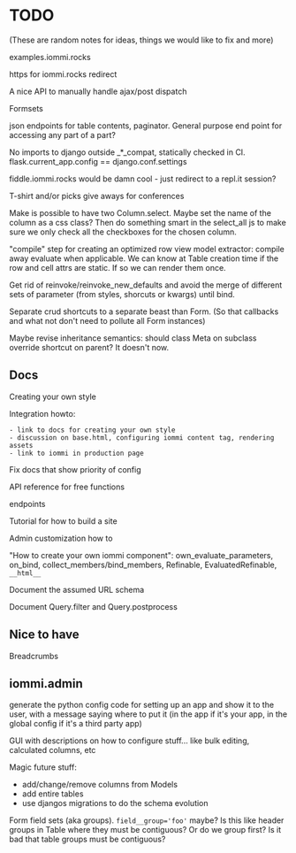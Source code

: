 # TODO

(These are random notes for ideas, things we would like to fix and more)

examples.iommi.rocks

https for iommi.rocks redirect

A nice API to manually handle ajax/post dispatch

Formsets

json endpoints for table contents, paginator. General purpose end point for accessing any part of a part?

No imports to django outside _*_compat, statically checked in CI. flask.current_app.config == django.conf.settings

fiddle.iommi.rocks would be damn cool - just redirect to a repl.it session?

T-shirt and/or picks give aways for conferences

Make is possible to have two Column.select. Maybe set the name of the column as a css class? Then do something smart in the select_all js to make sure we only check all the checkboxes for the chosen column.

"compile" step for creating an optimized row view model extractor: compile away evaluate when applicable. We can know at Table creation time if the row and cell attrs are static. If so we can render them once. 

Get rid of reinvoke/reinvoke_new_defaults and avoid the merge of different sets of parameter (from styles, shorcuts or kwargs) until bind.

Separate crud shortcuts to a separate beast than Form. (So that callbacks and what not don't need to pollute all Form instances)

Maybe revise inheritance semantics: should class Meta on subclass override shortcut on parent? It doesn't now.


## Docs

Creating your own style 

Integration howto:

    - link to docs for creating your own style
    - discussion on base.html, configuring iommi content tag, rendering assets
    - link to iommi in production page
    
    
Fix docs that show priority of config

API reference for free functions

endpoints

Tutorial for how to build a site

Admin customization how to

"How to create your own iommi component": own_evaluate_parameters, on_bind, collect_members/bind_members, Refinable, EvaluatedRefinable, `__html__`

Document the assumed URL schema

Document Query.filter and Query.postprocess


## Nice to have

Breadcrumbs


## iommi.admin

generate the python config code for setting up an app and show it to the user, with a message saying where to put it (in the app if it's your app, in the global config if it's a third party app)

GUI with descriptions on how to configure stuff... like bulk editing, calculated columns, etc

Magic future stuff:

* add/change/remove columns from Models
* add entire tables
* use djangos migrations to do the schema evolution


Form field sets (aka groups). `field__group='foo'` maybe? Is this like header groups in Table where they must be contiguous? Or do we group first? Is it bad that table groups must be contiguous?
